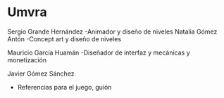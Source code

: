 # Umvra
Sergio Grande Hernández
-Animador y diseño de niveles
Natalia Gómez Antón
-Concept art y diseño de niveles

Mauricio García Huamán
-Diseñador de interfaz y mecánicas y monetización

Javier Gómez Sánchez
- Referencias para el juego, guión
